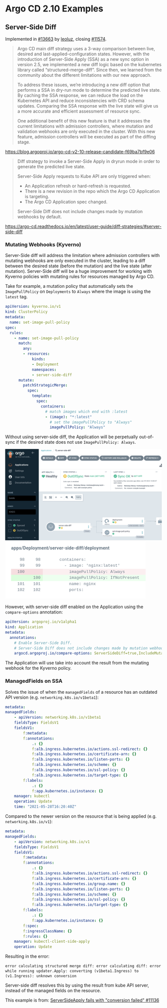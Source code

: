 # Argo CD 2.10 Examples
## Server-Side Diff
Implemented in [#13663](https://github.com/argoproj/argo-cd/pull/13663) by [leoluz](https://github.com/leoluz), closing [#11574](https://github.com/argoproj/argo-cd/issues/11574).

> Argo CD main diff strategy uses a 3-way comparison between live, desired and last-applied-configuration states. However, with the introduction of Server-Side Apply (SSA) as a new sync option in version 2.5, we implemented a new diff logic based on the kubernetes library called “structured-merge-diff”. Since then, we learned from the community about the different limitations with our new approach.
> 
> To address these issues, we’re introducing a new diff option that performs a SSA in dry-run mode to determine the predicted live state. By caching the SSA response, we can reduce the load on the Kubernetes API and reduce inconsistencies with CRD schema updates. Comparing the SSA response with the live state will give us a more accurate and efficient assessment of resource sync.
> 
> One additional benefit of this new feature is that it addresses the current limitations with admission controllers, where mutation and validation webhooks are only executed in the cluster. With this new feature, admission controllers will be executed as part of the diffing stage.

https://blog.argoproj.io/argo-cd-v2-10-release-candidate-f69ba7bf9e06

> Diff strategy to invoke a Server-Side Apply in dryrun mode in order to generate the predicted live state.
> 
> Server-Side Apply requests to Kube API are only triggered when:
> 
> - An Application refresh or hard-refresh is requested.
> - There is a new revision in the repo which the Argo CD Application is targeting.
> - The Argo CD Application spec changed.
>
> Server-Side Diff does not include changes made by mutation webhooks by default.

https://argo-cd.readthedocs.io/en/latest/user-guide/diff-strategies/#server-side-diff

### Mutating Webhooks (Kyverno)
Server-Side diff will address the limitation where admission controllers with mutating webhooks are only executed in the cluster, leading to a diff between the desired state (before the mutation) and the live state (after mutation). Server-Side diff will be a huge improvement for working with Kyverno policies with mutating rules for resources managed by Argo CD.

Take for example, a mutation policy that automatically sets the `ImagePullPolicy` on `Deployments` to `Always` where the image is using the `latest` tag.
```yaml
apiVersion: kyverno.io/v1
kind: ClusterPolicy
metadata:
  name: set-image-pull-policy
spec:
  rules:
    - name: set-image-pull-policy
      match:
        any:
        - resources:
            kinds:
            - Deployment
            namespaces:
            - server-side-diff
      mutate:
        patchStrategicMerge:
          spec:
            template:
              spec:
                containers:
                  # match images which end with :latest
                  - (image): "*:latest"
                    # set the imagePullPolicy to "Always"
                    imagePullPolicy: "Always"
```

Without using server-side diff, the Application will be perpetually out-of-sync if the desired state does not use `ImagePullPolicy: Always`.

![Application with out-of-sync Deployment](../../readme-images/2024-01-29-15-05-50.png)
![Diff showing mutation](../../readme-images/2024-01-29-15-05-57.png)

However, with server-side diff enabled on the Application using the `compare-options` annotation:
```yaml
apiVersion: argoproj.io/v1alpha1
kind: Application
metadata:
  annotations:
    # Enable Server-Side Diff.
    # Server-Side Diff does not include changes made by mutation webhooks by default.
    argocd.argoproj.io/compare-options: ServerSideDiff=true,IncludeMutationWebhook=true
```

The Application will use take into account the result from the mutating webhook for the Kyverno policy.

### ManagedFields on SSA
Solves the issue of when the `managedFields` of a resource has an outdated API version (e.g. `networking.k8s.io/v1beta1`):

```yaml
metadata:
managedFields:
    - apiVersion: networking.k8s.io/v1beta1
    fieldsType: FieldsV1
    fieldsV1:
        f:metadata:
        f:annotations:
            .: {}
            f:alb.ingress.kubernetes.io/actions.ssl-redirect: {}
            f:alb.ingress.kubernetes.io/certificate-arn: {}
            f:alb.ingress.kubernetes.io/listen-ports: {}
            f:alb.ingress.kubernetes.io/scheme: {}
            f:alb.ingress.kubernetes.io/ssl-policy: {}
            f:alb.ingress.kubernetes.io/target-type: {}
        f:labels:
            .: {}
            f:app.kubernetes.io/instance: {}
    manager: kubectl
    operation: Update
    time: "2021-05-28T16:20:40Z"
```

Compared to the newer version on the resource that is being applied (e.g. `networking.k8s.io/v1`):
```yaml
metadata:
managedFields:
    - apiVersion: networking.k8s.io/v1
    fieldsType: FieldsV1
    fieldsV1:
        f:metadata:
        f:annotations:
            .: {}
            f:alb.ingress.kubernetes.io/actions.ssl-redirect: {}
            f:alb.ingress.kubernetes.io/certificate-arn: {}
            f:alb.ingress.kubernetes.io/group.name: {}
            f:alb.ingress.kubernetes.io/listen-ports: {}
            f:alb.ingress.kubernetes.io/scheme: {}
            f:alb.ingress.kubernetes.io/ssl-policy: {}
            f:alb.ingress.kubernetes.io/target-type: {}
        f:labels:
            .: {}
            f:app.kubernetes.io/instance: {}
        f:spec:
        f:ingressClassName: {}
        f:rules: {}
    manager: kubectl-client-side-apply
    operation: Update
```

Resulting in the error:
```
error calculating structured merge diff: error calculating diff: error while running updater.Apply: converting (v1beta1.Ingress) to (v1.Ingress): unknown conversion
```

Server-side diff resolves this by using the result from kube API server, instead of the managed fields on the resource.

This example is from: [ServerSideApply fails with "conversion failed" #11136](https://github.com/argoproj/argo-cd/issues/11136)
